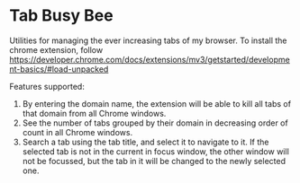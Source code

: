 # Tab Busy Bee
Utilities for managing the ever increasing tabs of my browser.
To install the chrome extension, follow https://developer.chrome.com/docs/extensions/mv3/getstarted/development-basics/#load-unpacked

Features supported:
1. By entering the domain name, the extension will be able to kill all tabs of that domain from all Chrome windows.
2. See the number of tabs grouped by their domain in decreasing order of count in all Chrome windows.
3. Search a tab using the tab title, and select it to navigate to it. If the selected tab is not in the current in focus window, the other window will not be focussed, but the tab in it will be changed to the newly selected one. 
